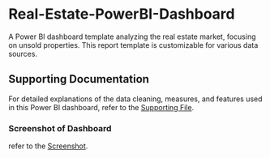 # Real-Estate-PowerBI-Dashboard
A Power BI dashboard template analyzing the real estate market, focusing on unsold properties. This report template is customizable for various data sources.

## Supporting Documentation
For detailed explanations of the data cleaning, measures, and features used in this Power BI dashboard,
refer to the [Supporting File](https://github.com/chahat-24/Real-Estate-PowerBI-Dashboard/blob/main/Real%20Estate%20Power%20BI%20Dashboard.docx).

### Screenshot of Dashboard
refer to the [Screenshot](https://1drv.ms/i/c/ef186088d4c19d26/ETtBR-gJXF5MsvTwxkw_MgMBQ2NsYa20wvMXWg-USpNCPw?e=9ITJ9I).
